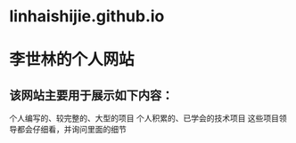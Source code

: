 # linhaishijie.github.io
# 李世林的个人网站
## 该网站主要用于展示如下内容：
个人编写的、较完整的、大型的项目
个人积累的、已学会的技术项目
这些项目领导都会仔细看，并询问里面的细节